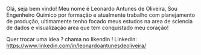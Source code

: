  Olá, seja bem vindo! Meu nome é Leonardo Antunes de Oliveira, Sou Engenheiro Quimico por formação e atualmente trabalho com planejamento de produção, ultimamente tenho focado meus estudos na area de sciencia de dados e visualização area que tem conquistado meu coração!

Quer trocar uma idea ? chama no likendin !
Linkedin: https://www.linkedin.com/in/leonardoantunesdeoliveira/
